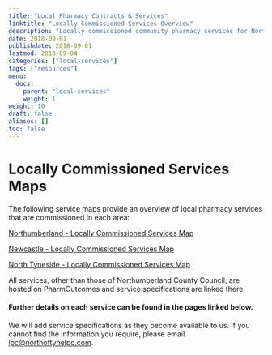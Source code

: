 ```yaml
---
title: "Local Pharmacy Contracts & Services"
linktitle: "Locally Commissioned Services Overview"
description: "Locally commissioned community pharmacy services for Northumberland, Newcastle and North Tyneside"
date: 2018-09-01
publishdate: 2018-09-01
lastmod: 2018-09-04
categories: ["local-services"]
tags: ["resources"]
menu:
  docs:
    parent: "local-services"
    weight: 1
weight: 10
draft: false
aliases: []
toc: false
---
```


# Locally Commissioned Services Maps

The following service maps provide an overview of local pharmacy services that are commissioned in each area:

[Northumberland - Locally Commissioned Services Map](/local-services/service-maps/northumberland-services)

[Newcastle - Locally Commissioned Services Map](/local-services/service-maps/newcastle-services)

[North Tyneside - Locally Commissioned Services Map](/local-services/service-maps/north-tyneside-services)

All services, other than those of Northumberland County Council, are hosted on PharmOutcomes and service specifications are linked there.  

#### Further details on each service can be found in the pages linked below.

We will add service specifications as they become available to us.  If you cannot find the information you require, please email 
[lpc@northoftynelpc.com](mailto:lpc@northoftynelpc.com).  
